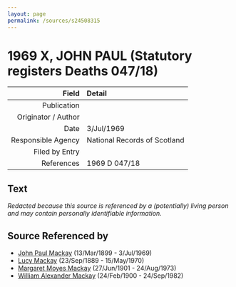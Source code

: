 ```yaml
---
layout: page
permalink: /sources/s24508315
---
```


# 1969 X, JOHN PAUL (Statutory registers Deaths 047/18)

Field | Detail
---:|:---
Publication | 
Originator / Author | 
Date | 3/Jul/1969
Responsible Agency | National Records of Scotland
Filed by Entry | 
References | 1969 D 047/18

## Text

_Redacted because this source is referenced by a (potentially) living person and may contain personally identifiable information._

## Source Referenced by

* [John Paul Mackay](../people/@57646474@-john-paul-mackay-b1899-3-13-d1969-7-3.md) (13/Mar/1899 - 3/Jul/1969)
* [Lucy Mackay](../people/@16587624@-lucy-mackay-b1889-9-23-d1970-5-15.md) (23/Sep/1889 - 15/May/1970)
* [Margaret Moyes Mackay](../people/@178005@-margaret-moyes-mackay-b1901-6-27-d1973-8-24.md) (27/Jun/1901 - 24/Aug/1973)
* [William Alexander Mackay](../people/@9383584@-william-alexander-mackay-b1900-2-24-d1982-9-24.md) (24/Feb/1900 - 24/Sep/1982)
